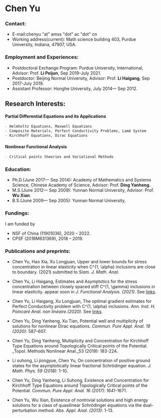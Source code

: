 # Chen Yu
### Contact:
- E-mail:chenyu "at" amss "dot" ac "dot" cn
- Working address(current): Math science building 403, Purdue University, Indiana, 47907, USA.  

### Employment and Experiences:
- Postdoctoral Exchange Program: Purdue University, International, Advisor: Prof. **Li Peijun**, Sep 2019-July 2021.
- Postdoctor: Beijing Normal University, Advisor: Prof. **Li Haigang**, Sep 2017-July 2019. 
- Assistant Professor: Honghe University, July 2014— Sep 2012.


## Research Interests:
#### Partial Differential Equations and its Applications
```markdown
- Helmholtz Equations, Maxwell Equations
- Composite Materials, Perfect Conductivity Problems, Lamé System
- Kirchhoff Equations, Dirac Equations
```
#### Nonlinear Functional Analysis
```markdown
- Critical points theories and Variational Methods
```


### Education:

- Ph.D.(June 2017— Sep 2014): Academy of Mathematics and Systems Science, Chinese Academy of Science, Advisor: Prof. **Ding Yanheng**.  
- M.S.(June 2012— Sep 2009): Yunnan Normal University, Advisor: Prof. **Wu Xian**.
- B.S.(June 2009— Sep 2005): Yunnan Normal University,



### Fundings:
I am funded by
- NSF of China (11901036), 2020 – 2022.
- CPSF (2018M631369), 2018 – 2019.



### Publications and preprints:

- Chen Yu, Hao Xia, Xu Longjuan, Upper and lower bounds for stress concentration in linear elasticity when C^{1, \alpha} inclusions are close to boundary. (2021) submitted to _Siam. J. Math. Anal._    

- Chen Yu, Li Haigang, Estimates and Asymptotics for the stress concentration between closely spaced stiff C^{1, \gamma} inclusions in linear elasticity. appear soon in _J. Functional Analysis. (2021)_. See [links](https://arxiv.org/pdf/1912.06238.pdf).  

- Chen Yu, Li Haigang, Xu Longjuan, The optimal gradient estimates for Perfect Conductivity problem with C^{1, \alpha} inclusions. _Ann. Inst. H. Poincaré Anal. non linéaire.(2020)_. See [links](https://doi.org/10.1016/j.anihpc.2020.09.009).   

- Chen Yu, Ding Yanheng, Xu Tian, Potential well and multiplicity of solutions for nonlinear Dirac equations. _Commun. Pure Appl. Anal. 19 (2020)_: 587–607.    

- Chen Yu, Ding Yanheng, Multiplicity and Concentration for Kirchhoff Type Equations around Topologically Critical points of the Potential. _Topol. Methods Nonlinear Anal._53 (2019): 183-224.   

- Li suhong, Li jiongyue, Chen Yu, On concentration of positive ground states for the asymptotically linear fractional Schrödinger equation. _J. Math. Phys. 59 (2018)_: 1-10.   

- Chen Yu, Ding Yanheng, Li Suhong, Existence and Concentration for Kirchhoff Type Equations around Topologically Critical points of the Potential. _Commun. Pure Appl. Anal. 16 (2017)_: 1641-1671.  

- Chen Yu, Wu Xian, Existence of nontrivial solutions and high energy solutions for a class of quasilinear Schrödinger equations via the dual-perturbation method. _Abs. Appl. Anal. (2013)_: 1-13.  


